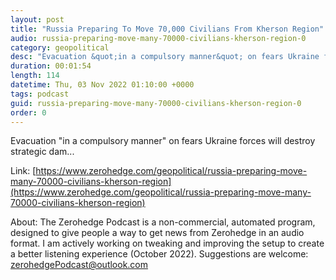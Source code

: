 ```yaml
---
layout: post
title: "Russia Preparing To Move 70,000 Civilians From Kherson Region"
audio: russia-preparing-move-many-70000-civilians-kherson-region-0
category: geopolitical
desc: "Evacuation &quot;in a compulsory manner&quot; on fears Ukraine forces will destroy strategic dam..."
duration: 00:01:54
length: 114
datetime: Thu, 03 Nov 2022 01:10:00 +0000
tags: podcast
guid: russia-preparing-move-many-70000-civilians-kherson-region-0
order: 0
---
```

Evacuation &quot;in a compulsory manner&quot; on fears Ukraine forces will destroy strategic dam...

Link: [https://www.zerohedge.com/geopolitical/russia-preparing-move-many-70000-civilians-kherson-region](https://www.zerohedge.com/geopolitical/russia-preparing-move-many-70000-civilians-kherson-region)

About: The Zerohedge Podcast is a non-commercial, automated program, designed to give people a way to get news from Zerohedge in an audio format.  I am actively working on tweaking and improving the setup to create a better listening experience (October 2022).  Suggestions are welcome: [zerohedgePodcast@outlook.com](mailto:zerohedgePodcast@outlook.com)